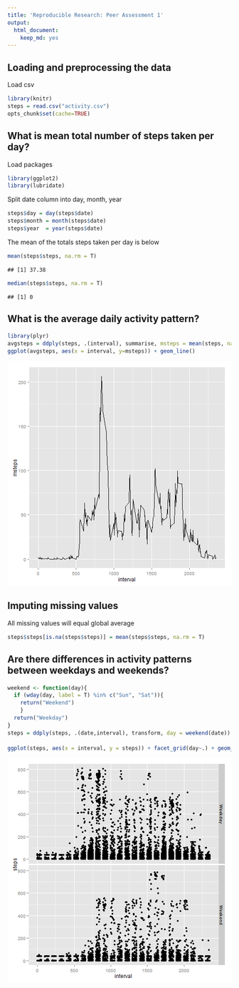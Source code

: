 ```yaml
---
title: 'Reproducible Research: Peer Assessment 1'
output:
  html_document:
    keep_md: yes
---
```



## Loading and preprocessing the data


Load csv

```r
library(knitr)
steps = read.csv("activity.csv")
opts_chunk$set(cache=TRUE)
```

## What is mean total number of steps taken per day?
Load packages

```r
library(ggplot2)
library(lubridate)
```

Split date column into day, month, year

```r
steps$day = day(steps$date)
steps$month = month(steps$date)
steps$year  = year(steps$date)
```

The mean of the totals steps taken per day is below

```r
mean(steps$steps, na.rm = T)
```

```
## [1] 37.38
```

```r
median(steps$steps, na.rm = T)
```

```
## [1] 0
```

## What is the average daily activity pattern?

```r
library(plyr)
avgsteps = ddply(steps, .(interval), summarise, msteps = mean(steps, na.rm = T))
ggplot(avgsteps, aes(x = interval, y=msteps)) + geom_line()
```

![plot of chunk unnamed-chunk-5](figure/unnamed-chunk-5.png) 

## Imputing missing values
All missing values will equal global average

```r
steps$steps[is.na(steps$steps)] = mean(steps$steps, na.rm = T)
```

## Are there differences in activity patterns between weekdays and weekends?

```r
weekend <- function(day){
  if (wday(day, label = T) %in% c("Sun", "Sat")){
    return("Weekend")
    }
  return("Weekday")
}
steps = ddply(steps, .(date,interval), transform, day = weekend(date))

ggplot(steps, aes(x = interval, y = steps)) + facet_grid(day~.) + geom_point()
```

![plot of chunk unnamed-chunk-7](figure/unnamed-chunk-7.png) 



